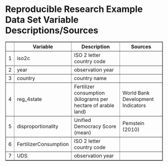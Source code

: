 # Reproducible Research Example Data Set Variable Descriptions/Sources 
 <!-- html table generated in R 2.15.2 by xtable 1.7-0 package -->
<!-- Mon Feb 18 08:55:58 2013 -->
<TABLE border=1>
<TR> <TH>  </TH> <TH> Variable </TH> <TH> Description </TH> <TH> Sources </TH>  </TR>
  <TR> <TD align="right"> 1 </TD> <TD> iso2c </TD> <TD> ISO 2 letter country code </TD> <TD>  </TD> </TR>
  <TR> <TD align="right"> 2 </TD> <TD> year </TD> <TD> observation year </TD> <TD>  </TD> </TR>
  <TR> <TD align="right"> 3 </TD> <TD> country </TD> <TD> country name </TD> <TD>  </TD> </TR>
  <TR> <TD align="right"> 4 </TD> <TD> reg_4state </TD> <TD> Fertilizer consumption (kilograms per hectare of arable land) </TD> <TD> World Bank Development Indicators </TD> </TR>
  <TR> <TD align="right"> 5 </TD> <TD> disproportionality </TD> <TD> Unified Democracy Score (mean) </TD> <TD> Pemstein (2010) </TD> </TR>
  <TR> <TD align="right"> 6 </TD> <TD> FertilizerConsumption </TD> <TD> ISO 2 letter country code </TD> <TD>  </TD> </TR>
  <TR> <TD align="right"> 7 </TD> <TD> UDS </TD> <TD> observation year </TD> <TD>  </TD> </TR>
   </TABLE>
